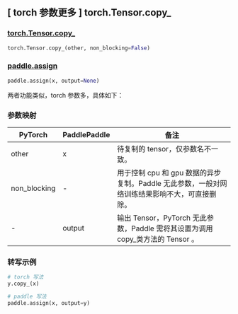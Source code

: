 ## [ torch 参数更多 ] torch.Tensor.copy_

### [torch.Tensor.copy_](https://pytorch.org/docs/stable/generated/torch.Tensor.copy_.html#torch.Tensor.copy_)

```python
torch.Tensor.copy_(other, non_blocking=False)
```

### [paddle.assign](https://www.paddlepaddle.org.cn/documentation/docs/zh/develop/api/paddle/assign_cn.html#assign)

```python
paddle.assign(x, output=None)
```

两者功能类似，torch 参数多，具体如下：

### 参数映射

| PyTorch       | PaddlePaddle | 备注                                                   |
| ------------- | ------------ | ------------------------------------------------------ |
| other         | x            | 待复制的 tensor，仅参数名不一致。                                         |
| non_blocking  | -            | 用于控制 cpu 和 gpu 数据的异步复制。Paddle 无此参数，一般对网络训练结果影响不大，可直接删除。       |
| -             | output       | 输出 Tensor，PyTorch 无此参数，Paddle 需将其设置为调用 copy_类方法的 Tensor 。        |


### 转写示例

```python
# torch 写法
y.copy_(x)

# paddle 写法
paddle.assign(x, output=y)
```
